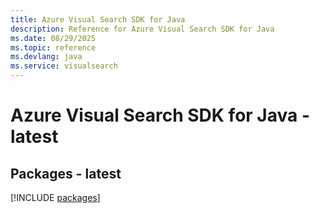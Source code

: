 ```yaml
---
title: Azure Visual Search SDK for Java
description: Reference for Azure Visual Search SDK for Java
ms.date: 08/29/2025
ms.topic: reference
ms.devlang: java
ms.service: visualsearch
---
```

# Azure Visual Search SDK for Java - latest
## Packages - latest
[!INCLUDE [packages](visual-search-index.md)]